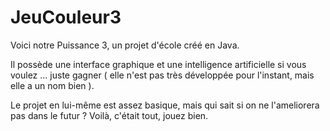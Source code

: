 # JeuCouleur3

Voici notre Puissance 3, un projet d'école créé en Java.

Il possède une interface graphique et une intelligence artificielle si vous voulez ... juste gagner ( elle n'est pas très développée pour l'instant, mais elle a un nom bien ).

Le projet en lui-même est assez basique, mais qui sait si on ne l'ameliorera pas dans le futur ?
Voilà, c'était tout, jouez bien.
